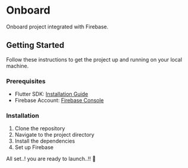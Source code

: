 # Onboard

Onboard project integrated with Firebase.

## Getting Started

Follow these instructions to get the project up and running on your local machine.

### Prerequisites

- Flutter SDK: [Installation Guide](https://flutter.dev/docs/get-started/install)
- Firebase Account: [Firebase Console](https://console.firebase.google.com/)

### Installation

1. Clone the repository
2. Navigate to the project directory
3. Install the dependencies
4. Set up Firebase

All set..! you are ready to launch..!! 🚀
